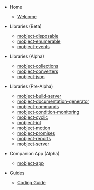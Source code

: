- Home

  - [Welcome](/)

- Libraries (Beta)

  - [mobject-disposable](https://disposable.mobject.org)
  - [mobject-enumerable](http://enumerable.mobject.org)
  - [mobject-events](http://events.mobject.org)

- Libraries (Alpha)

  - [mobject-collections](http://collections.mobject.org)
  - [mobject-converters](http://converters.mobject.org)
  - [mobject-json](http://json.mobject.org)

- Libraries (Pre-Alpha)

  - [mobject-build-server](tba.md)
  - [mobject-documentation-generator](tba.md)
  - [mobject-commands](https://github.com/Mobject-Dev-Team/mobject-commands)
  - [mobject-condition-monitoring](tba.md)
  - [mobject-cyclic](tba.md)
  - [mobject-iot](tba.md)
  - [mobject-motion](tba.md)
  - [mobject-promises](tba.md)
  - [mobject-reports](https://github.com/Mobject-Dev-Team/mobject-reports)
  - [mobject-server](https://github.com/Mobject-Dev-Team/mobject-server)

- Companion App (Alpha)

  - [mobject-app](https://github.com/Mobject-Dev-Team/mobject-app)

- Guides

  - [Coding Guide](https://mobject-dev-team.github.io/mobject-coding-convention/#/)
